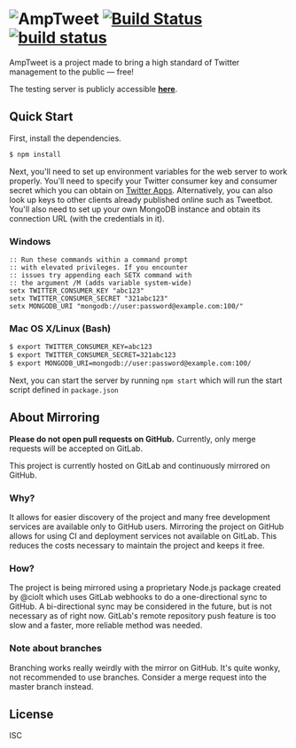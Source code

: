 # ![AmpTweet](https://user-images.githubusercontent.com/5000732/33108638-4c08aa4c-cf0b-11e7-8b71-6589a7d1ddbc.png) [![Build Status](https://www.bitrise.io/app/dbbcddd2536e0248/status.svg?token=cw7O2wKQdMdSWbrcdbo3jw)](https://www.bitrise.io/app/dbbcddd2536e0248) [![build status](https://gitlab.com/amptweet/amptweet-web/badges/master/build.svg)](https://gitlab.com/amptweet/amptweet-web/commits/master)

AmpTweet is a project made to bring a high standard of Twitter management to the public ― free!

The testing server is publicly accessible **[here](https://amptweet.herokuapp.com)**.

## Quick Start

First, install the dependencies.

```bash
$ npm install
```

Next, you'll need to set up environment variables for the web server to work properly. You'll need to specify your Twitter consumer key and consumer secret which you can obtain on [Twitter Apps](https://apps.twitter.com/). Alternatively, you can also look up keys to other clients already published online such as Tweetbot. You'll also need to set up your own MongoDB instance and obtain its connection URL (with the credentials in it).

### Windows

```console
:: Run these commands within a command prompt
:: with elevated privileges. If you encounter
:: issues try appending each SETX command with
:: the argument /M (adds variable system-wide)
setx TWITTER_CONSUMER_KEY "abc123"
setx TWITTER_CONSUMER_SECRET "321abc123"
setx MONGODB_URI "mongodb://user:password@example.com:100/"
```

### Mac OS X/Linux (Bash)

```bash
$ export TWITTER_CONSUMER_KEY=abc123
$ export TWITTER_CONSUMER_SECRET=321abc123
$ export MONGODB_URI=mongodb://user:password@example.com:100/
```

Next, you can start the server by running `npm start` which will run the start script defined in `package.json`

## About Mirroring

**Please do not open pull requests on GitHub.** Currently, only merge requests will be accepted on GitLab.

This project is currently hosted on GitLab and continuously mirrored on GitHub.

### Why?
It allows for easier discovery of the project and many free development services are available only to GitHub users.
Mirroring the project on GitHub allows for using CI and deployment services not available on GitLab.
This reduces the costs necessary to maintain the project and keeps it free.

### How?
The project is being mirrored using a proprietary Node.js package created by @ciolt which uses GitLab webhooks to do a one-directional sync to GitHub.
A bi-directional sync may be considered in the future, but is not necessary as of right now.
GitLab's remote repository push feature is too slow and a faster, more reliable method was needed.

### Note about branches

Branching works really weirdly with the mirror on GitHub.
It's quite wonky, not recommended to use branches.
Consider a merge request into the master branch instead.

## License

ISC
